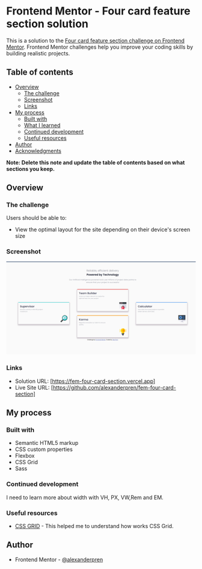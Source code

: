 # Frontend Mentor - Four card feature section solution

This is a solution to the [Four card feature section challenge on Frontend Mentor](https://www.frontendmentor.io/challenges/four-card-feature-section-weK1eFYK). Frontend Mentor challenges help you improve your coding skills by building realistic projects. 

## Table of contents

- [Overview](#overview)
  - [The challenge](#the-challenge)
  - [Screenshot](#screenshot)
  - [Links](#links)
- [My process](#my-process)
  - [Built with](#built-with)
  - [What I learned](#what-i-learned)
  - [Continued development](#continued-development)
  - [Useful resources](#useful-resources)
- [Author](#author)
- [Acknowledgments](#acknowledgments)

**Note: Delete this note and update the table of contents based on what sections you keep.**

## Overview

### The challenge

Users should be able to:

- View the optimal layout for the site depending on their device's screen size

### Screenshot

![](./src/screenshot.png)

### Links

- Solution URL: [https://fem-four-card-section.vercel.app]
- Live Site URL: [https://github.com/alexanderpren/fem-four-card-section]

## My process

### Built with

- Semantic HTML5 markup
- CSS custom properties
- Flexbox
- CSS Grid
- Sass



### Continued development

I need to learn more about width with VH, PX, VW,Rem and EM.

### Useful resources

- [CSS GRID](https://css-tricks.com/snippets/css/complete-guide-grid/) - This helped me to understand how works CSS Grid.

## Author

- Frontend Mentor - [@alexanderpren](https://www.frontendmentor.io/profile/alexanderpren)
